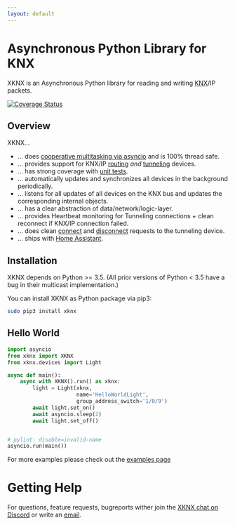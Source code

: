 ```yaml
---
layout: default
---
```


# [](#header-1)Asynchronous Python Library for KNX

XKNX is an Asynchronous  Python library for reading and writing [KNX](https://en.wikipedia.org/wiki/KNX_(standard))/IP packets. 

[![Coverage Status](https://coveralls.io/repos/github/XKNX/xknx/badge.svg?branch=master)](https://coveralls.io/github/XKNX/xknx?branch=master)

## [](#header-2)Overview

XKNX...
* ... does [cooperative multitasking via asyncio](https://github.com/XKNX/xknx/blob/master/examples/example_light_state.py) and is 100% thread safe.
* ... provides support for KNX/IP [routing](https://github.com/XKNX/xknx/blob/master/xknx/io/routing.py) *and* [tunneling](https://github.com/XKNX/xknx/blob/master/xknx/io/tunnel.py) devices.
* ... has strong coverage with [unit tests](https://github.com/XKNX/xknx/tree/master/test).
* ... automatically updates and synchronizes all devices in the background periodically.
* ... listens for all updates of all devices on the KNX bus and updates the corresponding internal objects.
* ... has a clear abstraction of data/network/logic-layer.
* ... provides Heartbeat monitoring for Tunneling connections + clean reconnect if KNX/IP connection failed.
* ... does clean [connect](https://github.com/XKNX/xknx/blob/master/xknx/io/connect.py) and [disconnect](https://github.com/XKNX/xknx/blob/master/xknx/io/disconnect.py) requests to the tunneling device.
* ... ships with [Home Assistant](https://home-assistant.io/).

## [](#header-2)Installation

XKNX depends on Python >= 3.5. (All prior versions of Python < 3.5 have a bug in their multicast implementation.)

You can install XKNX as Python package via pip3:

```bash
sudo pip3 install xknx
``` 

## [](#header-2)Hello World

```python
import asyncio
from xknx import XKNX
from xknx.devices import Light

async def main():
    async with XKNX().run() as xknx:
        light = Light(xknx,
                      name='HelloWorldLight',
                      group_address_switch='1/0/9')
        await light.set_on()
        await asyncio.sleep(2)
        await light.set_off()


# pylint: disable=invalid-name
asyncio.run(main())
```

For more examples please check out the [examples page](https://github.com/XKNX/xknx/tree/master/examples)

# [](#header-1)Getting Help

For questions, feature requests, bugreports wither join the [XKNX chat on Discord](https://discord.gg/EuAQDXU) or write an [email](mailto:xknx@xknx.io).


